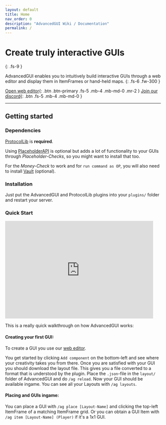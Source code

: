 ```yaml
---
layout: default
title: Home
nav_order: 0
description: "AdvancedGUI Wiki / Documentation"
permalink: /
---
```


# Create truly interactive GUIs
{: .fs-9 }

AdvancedGUI enables you to intuitively build interactive GUIs through a web editor and display them in ItemFrames or hand-held maps. 
{: .fs-6 .fw-300 }

[Open web editor](https://advancedgui.app/){: .btn .btn-primary .fs-5 .mb-4 .mb-md-0 .mr-2 } [Join our discord](https://discord.gg/ycDG6rS){: .btn .fs-5 .mb-4 .mb-md-0 }

---

## Getting started

### Dependencies

[ProtocolLib](https://www.spigotmc.org/resources/protocollib.1997/) is **required**.

Using [PlaceholderAPI](https://www.spigotmc.org/resources/placeholderapi.6245/) is optional but adds a lot of functionality to your GUIs through *Placeholder-Checks*, so you might want to install that too.

For the *Money-Check* to work and for `run command as OP`, you will also need to install [Vault](https://www.spigotmc.org/resources/vault.34315/) (optional).

### Installation

Just put the AdvancedGUI and ProtocolLib plugins into your `plugins/` folder and restart your server.

### Quick Start

<iframe width="560"
        height="315"
        style="max-width: 95%"
        src="https://www.youtube.com/embed/T6aXGrbFDIw"
        frameborder="0"
        allow="autoplay; encrypted-media"
        allowfullscreen></iframe>

This is a really quick walkthrough on how AdvancedGUI works:

#### Creating your first GUI:
To create a GUI you use our [web editor](https://advancedgui.app/).

You get started by clicking `Add component` on the bottom-left and see where your creativity takes you from there. 
Once you are satisfied with your GUI you should download the layout file. This gives you a file converted to a format that is understood by the plugin.
Place the `.json`-file in the `layout/` folder of AdvancedGUI and do `/ag reload`. Now your GUI should be available ingame. You can see all your Layouts with `/ag layouts`.

#### Placing and GUIs ingame:
You can place a GUI with `/ag place [Layout-Name]` and clicking the top-left ItemFrame of a matching ItemFrame grid. Or you can obtain a GUI Item with `/ag item [Layout-Name] (Player)` if it's a 1x1 GUI.
